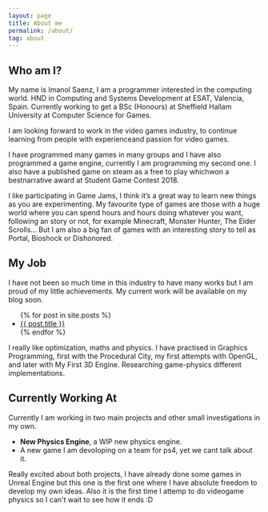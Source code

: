 ```yaml
---
layout: page
title: About me
permalink: /about/
tag: about
---
```


## Who am I?
My name is Imanol Saenz, I am a programmer interested in the computing world. HND in Computing and Systems Development at ESAT, Valencia, Spain. Currently working to get a BSc (Honours) at Sheffield Hallam University at Computer Science for Games.

I am looking forward to work in the video games industry, to continue learning from people with experienceand passion for video games.

I have programmed many games in many groups and I have also programmed a game engine, currently I am programming my second one. I also have a published game on steam as a free to play whichwon a bestnarrative award at Student Game Contest 2018.

I like participating in Game Jams, I think it’s a great way to learn new things as you are experimenting. My favourite type of games are those with a huge world where you can spend hours and hours doing whatever you want, following an story or not, for example Minecraft, Monster Hunter, The Elder Scrolls... But I am also a big fan of games with an interesting story to tell as Portal, Bioshock or Dishonored. 

## My Job
I have not been so much time in this industry to have many works but I am proud of my little achievements. My current work will be available on my blog soon.

<ul>
 {% for post in site.posts %}
  <li>
   <a href="{{ post.url }}">{{ post.title }}</a>
  </li>
 {% endfor %}
</ul>

I really like optimization, maths and physics. I have practised in Graphics Programming, first with the Procedural City, my first attempts with OpenGL, and later with My First 3D Engine. Researching game-physics different implementations.


## Currently Working At

Currently I am working in two main projects and other small investigations in my own. 

* **New Physics Engine**, a WIP new physics engine.
* A new game I am devoloping on a team for ps4, yet we cant talk about it.

Really excited about both projects, I have already done some games in Unreal Engine but this one is the first one where I have absolute freedom to develop my own ideas. Also it is the first time I attemp to do videogame physics so I can't wait to see how it ends :D
